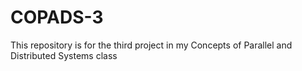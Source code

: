 # COPADS-3

This repository is for the third project in my Concepts of Parallel and Distributed Systems class
